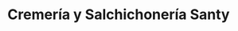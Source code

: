 ---
title: "Cremería y Salchichonería Santy"
url: /san-andres-cholula/cremeria-y-salchichoneria-santy/
shop: lácteos
---